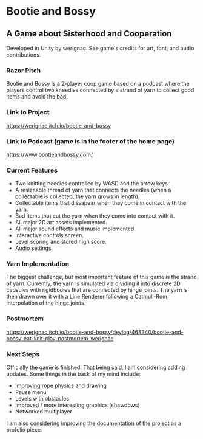 # Bootie and Bossy
## A Game about Sisterhood and Cooperation
Developed in Unity by werignac.
See game's credits for art, font, and audio contributions.

### Razor Pitch
Bootie and Bossy is a 2-player coop game based on a podcast where the players control two kneedles connected by a strand of yarn to collect good items and avoid the bad. 

### Link to Project
https://werignac.itch.io/bootie-and-bossy

### Link to Podcast (game is in the footer of the home page)
https://www.bootieandbossy.com/

### Current Features
- Two knitting needles controlled by WASD and the arrow keys.
- A resizeable thread of yarn that connects the needles (when a collectable is collected, the yarn grows in length).
- Collectable items that dissapear when they come in contact with the yarn.
- Bad items that cut the yarn when they come into contact with it.
- All major 2D art assets implemented.
- All major sound effects and music implemented.
- Interactive controls screen.
- Level scoring and stored high score.
- Audio settings.

### Yarn Implementation
The biggest challenge, but most important feature of this game is the strand of yarn. Currently, the yarn is simulated via dividing it into discrete 2D capsules with rigidbodies that are connected by hinge joints. The yarn is then drawn over it with a Line Renderer following a Catmull-Rom interpolation of the hinge joints.

### Postmortem
https://werignac.itch.io/bootie-and-bossy/devlog/468340/bootie-and-bossy-eat-knit-play-postmortem-werignac

### Next Steps
Officially the game is finished. That being said, I am considering adding updates.
Some things in the back of my mind include:
- Improving rope physics and drawing
- Pause menu
- Levels with obstacles
- Improved / more interesting graphics (shawdows)
- Networked multiplayer

I am also considering improving the documentation of the project as a profolio piece.
